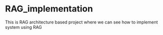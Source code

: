 # RAG_implementation
This is RAG architecture based project where we can see how to implement system using RAG 
